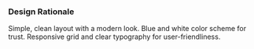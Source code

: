 ### Design Rationale
Simple, clean layout with a modern look. Blue and white color scheme for trust. Responsive grid and clear typography for user-friendliness.
